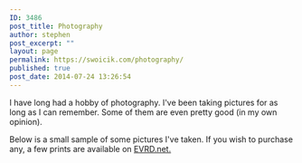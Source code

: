 ```yaml
---
ID: 3486
post_title: Photography
author: stephen
post_excerpt: ""
layout: page
permalink: https://swoicik.com/photography/
published: true
post_date: 2014-07-24 13:26:54
---
```

I have long had a hobby of photography. I've been taking pictures for as long as I can remember. Some of them are even pretty good (in my own opinion).

Below is a small sample of some pictures I've taken. If you wish to purchase any, a few prints are available on <a href="https://evrd.net" target="_blank" rel="noopener">EVRD.net.</a>